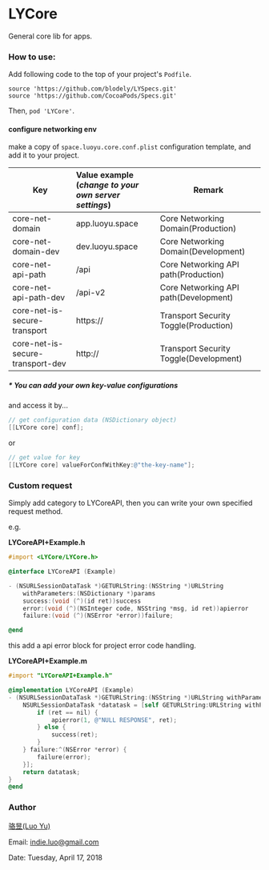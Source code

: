 # LYCore

General core lib for apps.

### How to use:

Add following code to the top of your project's `Podfile`.

```
source 'https://github.com/blodely/LYSpecs.git'
source 'https://github.com/CocoaPods/Specs.git'
```

Then, `pod 'LYCore'`.

#### configure networking env

make a copy of `space.luoyu.core.conf.plist` configuration template, and add it to your project.

Key|Value example<br>(_change to your own server settings_)|Remark
---|:---|---
core-net-domain|app.luoyu.space|Core Networking Domain(Production)
core-net-domain-dev|dev.luoyu.space|Core Networking Domain(Development)
core-net-api-path|/api|Core Networking API path(Production)
core-net-api-path-dev|/api-v2|Core Networking API path(Development)
core-net-is-secure-transport|https://|Transport Security Toggle(Production)
core-net-is-secure-transport-dev|http://|Transport Security Toggle(Development)

##### * You can add your own key-value configurations

and access it by...

```objective-c
// get configuration data (NSDictionary object)
[[LYCore core] conf];
```

or

```objective-c
// get value for key
[[LYCore core] valueForConfWithKey:@"the-key-name"];
```

### Custom request

Simply add category to LYCoreAPI, then you can write your own specified request method.

e.g. 

**LYCoreAPI+Example.h**

```objective-c
#import <LYCore/LYCore.h>

@interface LYCoreAPI (Example)

- (NSURLSessionDataTask *)GETURLString:(NSString *)URLString
	withParameters:(NSDictionary *)params
	success:(void (^)(id ret))success
	error:(void (^)(NSInteger code, NSString *msg, id ret))apierror
	failure:(void (^)(NSError *error))failure;

@end
```

this add a api error block for project error code handling.

**LYCoreAPI+Example.m**

```objective-c
#import "LYCoreAPI+Example.h"

@implementation LYCoreAPI (Example)
- (NSURLSessionDataTask *)GETURLString:(NSString *)URLString withParameters:(NSDictionary *)params success:(void (^)(id))success error:(void (^)(NSInteger, NSString *, id))apierror failure:(void (^)(NSError *))failure {
    NSURLSessionDataTask *datatask = [self GETURLString:URLString withParameters:params success:^(id ret) {
        if (ret == nil) {
            apierror(1, @"NULL RESPONSE", ret);
        } else {
            success(ret);
        }
    } failure:^(NSError *error) {
        failure(error);
    }];
    return datatask;
}
@end
```

### Author

[骆昱(Luo Yu)](http://luoyu.space)

Email: [indie.luo@gmail.com](mailto:indie.luo@gmail.com)

Date: Tuesday, April 17, 2018